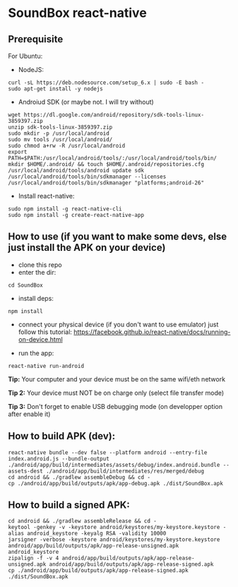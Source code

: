 SoundBox react-native
===================

Prerequisite
-------------------
For Ubuntu:

- NodeJS:
```
curl -sL https://deb.nodesource.com/setup_6.x | sudo -E bash -
sudo apt-get install -y nodejs
```

- Androiud SDK (or maybe not. I will try without)
```
wget https://dl.google.com/android/repository/sdk-tools-linux-3859397.zip
unzip sdk-tools-linux-3859397.zip
sudo mkdir -p /usr/local/android
sudo mv tools /usr/local/android/
sudo chmod a+rw -R /usr/local/android
export PATH=$PATH:/usr/local/android/tools/:/usr/local/android/tools/bin/
mkdir $HOME/.android/ && touch $HOME/.android/repositories.cfg
/usr/local/android/tools/android update sdk
/usr/local/android/tools/bin/sdkmanager --licenses
/usr/local/android/tools/bin/sdkmanager "platforms;android-26"
```

- Install react-native:
```
sudo npm install -g react-native-cli
sudo npm install -g create-react-native-app

```

How to use (if you want to make some devs, else just install the APK on your device)
-------------------

- clone this repo
- enter the dir:

```
cd SoundBox
```
- install deps:
```
npm install
```

- connect your physical device (if you don't want to use emulator)
just follow this tutorial: https://facebook.github.io/react-native/docs/running-on-device.html

- run the app:
```
react-native run-android
```

**Tip:** Your computer and your device must be on the same wifi/eth network

**Tip 2:** Your device must NOT be on charge only (select file transfer mode)

**Tip 3:** Don't forget to enable USB debugging mode (on developper option after enable it)

How to build APK (dev):
-------------------
```
react-native bundle --dev false --platform android --entry-file index.android.js --bundle-output ./android/app/build/intermediates/assets/debug/index.android.bundle --assets-dest ./android/app/build/intermediates/res/merged/debug
cd android && ./gradlew assembleDebug && cd -
cp ./android/app/build/outputs/apk/app-debug.apk ./dist/SoundBox.apk

```


How to build a signed APK:
-------------------
```
cd android && ./gradlew assembleRelease && cd -
keytool -genkey -v -keystore android/keystores/my-keystore.keystore -alias android_keystore -keyalg RSA -validity 10000
jarsigner -verbose -keystore android/keystores/my-keystore.keystore android/app/build/outputs/apk/app-release-unsigned.apk android_keystore
zipalign -f -v 4 android/app/build/outputs/apk/app-release-unsigned.apk android/app/build/outputs/apk/app-release-signed.apk
cp ./android/app/build/outputs/apk/app-release-signed.apk ./dist/SoundBox.apk
```
